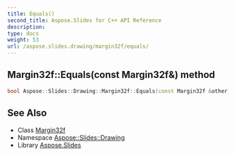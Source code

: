 ```yaml
---
title: Equals()
second_title: Aspose.Slides for C++ API Reference
description: 
type: docs
weight: 53
url: /aspose.slides.drawing/margin32f/equals/
---
```

## Margin32f::Equals(const Margin32f\&) method




```cpp
bool Aspose::Slides::Drawing::Margin32f::Equals(const Margin32f &other)
```

## See Also

* Class [Margin32f](../)
* Namespace [Aspose::Slides::Drawing](../../)
* Library [Aspose.Slides](../../../)